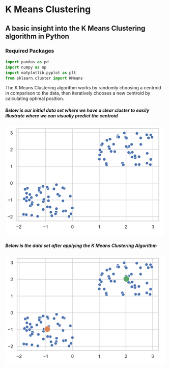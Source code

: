 # K Means Clustering
## A basic insight into the K Means Clustering algorithm in Python


### Required Packages
```python
import pandas as pd
import numpy as np
import matplotlib.pyplot as plt
from sklearn.cluster import KMeans
```
The K Means Clustering algorithm works by randomly choosing a centroid in comparison to the data, then iteratively chooses a new centroid by calculating optimal position.


##### Below is our initial data set where we have a clear cluster to easily illustrate where we can visually predict the centroid

![Before](https://github.com/kazumaduy/DATA4319_TruongDuy/blob/master/K_Means_Clustering_Python/before.png)

##### Below is the data set after applying the K Means Clustering Algorithm

![After](https://github.com/kazumaduy/DATA4319_TruongDuy/blob/master/K_Means_Clustering_Python/after.png)
